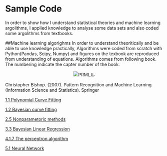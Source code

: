 # Sample Code

In order to show how I understand statistical theories and machine learning argolithms, I applied knowledge to analyse some data sets and also coded some argolithms from textbooks. 

##Machine learning algorighms
In order to understand theoritically and be able to use knowledge practically, Algorithms were coded from scratch with Python(Pandas, Scipy, Numpy) and figures on the texbook are reproduced from understanding of equations.
Algorithms comes from following book. The numbering indicate the capter number of the book.

<div style="text-align: center;">
<img src="http://i.imgur.com/ooiHoAH.jpg" alt="PRMLル" title="サンプル">
</div>

Christopher Bishop. (2007). Pattern Recognition and Machine Learning (Information Science and Statistics). Springer

[1.1 Polynomial Curve Fitting](http://nbviewer.ipython.org/github/tkazusa/Python_MachineLeaning/blob/master/1.1%20Polynomial%20Curve%20Fitting.ipynb)

[1.2 Bayesian curve fitting](http://nbviewer.ipython.org/github/tkazusa/Python_MachineLeaning/blob/master/1.2.6%20Bayesian%20curve%20fitting.ipynb)

[2.5 Nonparametoric methods](http://nbviewer.ipython.org/github/tkazusa/Python_MachineLeaning/blob/master/2.5_Nonparametric%20Methods.ipynb)

[3.3 Bayesian Linear Regression](http://nbviewer.ipython.org/github/tkazusa/Python_MachineLeaning/blob/master/3.3%20Bayesian%20Linear%20Regression.ipynb)

[4.1.7 The perceptron algorithm](http://nbviewer.ipython.org/github/tkazusa/Python_MachineLeaning/blob/master/4.1.7%20The%20perceptron%20algorithm.ipynb)

[5.1 Neural Network](http://nbviewer.ipython.org/github/tkazusa/Python_MachineLeaning/blob/master/5.1%20Neural%20netowrks.ipynb)
[](http://nbviewer.ipython.org/github)


